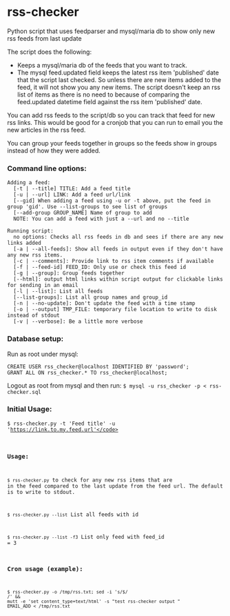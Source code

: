 # rss-checker
Python script that uses feedparser and mysql/maria db to show only new rss feeds from last update

The script does the following:
- Keeps a mysql/maria db of the feeds that you want to track.
- The mysql feed.updated field keeps the latest rss item 'published' date that the script last checked. So unless there are new items added to the feed, it will not show you any new items. The script doesn't keep an rss list of items as there is no need to because of comparing the feed.updated datetime field against the rss item 'published' date. 

You can add rss feeds to the script/db so you can track that feed for new rss links. 
This would be good for a cronjob that you can run to email you the new articles in the rss feed.

You can group your feeds together in groups so the feeds show in groups instead of how they were added.

### Command line options:
```
Adding a feed:
  [-t | --title] TITLE: Add a feed title
  [-u | --url] LINK: Add a feed url/link
  [--gid] When adding a feed using -u or -t above, put the feed in group 'gid'. Use --list-groups to see list of groups
  [--add-group GROUP_NAME] Name of group to add
  NOTE: You can add a feed with just a --url and no --title

Running script:
  no options: Checks all rss feeds in db and sees if there are any new links added
  [-a | --all-feeds]: Show all feeds in output even if they don't have any new rss items.
  [-c | --comments]: Provide link to rss item comments if available
  [-f | --feed-id] FEED_ID: Only use or check this feed id
  [-g | --group]: Group feeds together
  [--html]: output html links within script output for clickable links for sending in an email
  [-l | --list]: List all feeds
  [--list-groups]: List all group names and group_id
  [-n | --no-update]: Don't update the feed with a time stamp
  [-o | --output] TMP_FILE: temporary file location to write to disk instead of stdout
  [-v | --verbose]: Be a little more verbose
```
### Database setup:
Run as root under mysql: 
```
CREATE USER rss_checker@localhost IDENTIFIED BY 'password';
GRANT ALL ON rss_checker.* TO rss_checker@localhost;
```
Logout as root from mysql and then run:
```$ mysql -u rss_checker -p < rss-checker.sql```

### Initial Usage:
<code>$ rss-checker.py -t 'Feed title' -u 'https://link.to.my.feed.url'</code>

### Usage:
<code>$ rss-checker.py</code> to check for any new rss items that are in the feed compared to the last update from the feed url. The default is to write to stdout.

<code>$ rss-checker.py --list</code> List all feeds with id

<code>$ rss-checker.py --list -f3</code> List only feed with feed_id = 3

### Cron usage (example):
<code>$ rss-checker.py -o /tmp/rss.txt; sed -i 's/$/<br>/' && mutt -e 'set content_type=text/html' -s "test rss-checker output " EMAIL_ADD < /tmp/rss.txt
